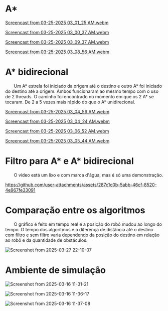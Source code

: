 
# **A***


[Screencast from 03-25-2025 03_01_25 AM.webm](https://github.com/user-attachments/assets/8b88a262-8963-4e23-b909-82ccc45ed674)

[Screencast from 03-25-2025 03_00_37 AM.webm](https://github.com/user-attachments/assets/bc2bb4a8-be8e-479e-bcd4-feaddecd807a)

[Screencast from 03-25-2025 03_09_37 AM.webm](https://github.com/user-attachments/assets/dae3769b-08e9-403b-a38a-d01259839362)

[Screencast from 03-25-2025 03_08_56 AM.webm](https://github.com/user-attachments/assets/3cb28965-69ff-4eaa-ad15-7601ae0de19c)






# **A*** **bidirecional**

&nbsp;&nbsp;&nbsp;&nbsp;&nbsp;&nbsp;&nbsp;Um A* estrela foi iniciado da origem até o destino e outro A* foi iniciado do destino até a origem. Ambos funcionaram ao mesmo tempo com o uso de 2 threads. O caminho foi encontrado no momento em que os 2 A* se tocaram. De 2 a 5 vezes mais rápido do que o A* unidirecional.

[Screencast from 03-25-2025 03_04_56 AM.webm](https://github.com/user-attachments/assets/c577068a-e017-4318-8a42-67a93f7e51c2)

[Screencast from 03-25-2025 03_04_24 AM.webm](https://github.com/user-attachments/assets/f8ffc71a-100f-4542-9a5b-d9ecc8f8bd9e)

[Screencast from 03-25-2025 03_06_52 AM.webm](https://github.com/user-attachments/assets/8e2826f4-0a89-4d58-9767-02866d8a8273)

[Screencast from 03-25-2025 03_05_44 AM.webm](https://github.com/user-attachments/assets/bb96e88b-aa22-4050-a2ac-290b50b1ecaa)


# **Filtro para** **A***  e **A*** **bidirecional**

&nbsp;&nbsp;&nbsp;&nbsp;&nbsp;&nbsp;&nbsp;O vídeo está um lixo e com marca d'água, mas é só uma demonstração.

https://github.com/user-attachments/assets/287c1c0b-5abb-46cf-8520-4e967fe33091

# **Comparação entre os algoritmos**

&nbsp;&nbsp;&nbsp;&nbsp;&nbsp;&nbsp;&nbsp;O gráfico é feito em tempo real e a posição do robô mudou ao longo do tempo. O tempo dos algoritmos e a diferença de distância até o destino com filtro e sem filtro varia dependendo da posição do destino em relação ao robô e da quantidade de obstáculos.

![Screenshot from 2025-03-27 22-10-07](https://github.com/user-attachments/assets/af14f4dd-f1f5-4f6e-a89a-4057249fa799)


# **Ambiente de simulação**

![Screenshot from 2025-03-16 11-31-21](https://github.com/user-attachments/assets/56cbb0eb-7c90-4b38-8780-7d2dd9955def)


![Screenshot from 2025-03-16 11-36-17](https://github.com/user-attachments/assets/b381bf12-788d-4660-8bf6-1ea2953c4925)


![Screenshot from 2025-03-16 11-37-08](https://github.com/user-attachments/assets/3c2d8f32-f9d0-49ac-ab4b-536d0f4a340e)
